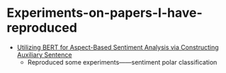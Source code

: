 # Experiments-on-papers-I-have-reproduced


- [Utilizing BERT for Aspect-Based Sentiment Analysis via Constructing Auxiliary Sentence](https://arxiv.org/pdf/1903.09588.pdf)
  - Reproduced some experiments——sentiment polar classification
